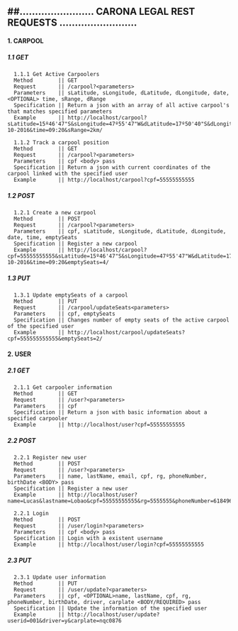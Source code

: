 ##........................ CARONA LEGAL REST REQUESTS .........................
-----



####  1. CARPOOL

#####  1.1 GET

      1.1.1 Get Active Carpoolers
      Method        || GET
      Request       || /carpool?<parameters>
      Parameters    || sLatitude, sLongitude, dLatitude, dLongitude, date, <OPTIONAL> time, sRange, dRange
      Specification || Return a json with an array of all active carpool's that matches specified parameters 
      Example       || http://localhost/carpool?sLatitude=15º46'47"S&sLongitude=47º55'47"W&dLatitude=17º50'40"S&dLongitude=48º50'40"W&date=05-10-2016&time=09:20&sRange=2km/

      1.1.2 Track a carpool position
      Method        || GET
      Request       || /carpool?<parameters>
      Parameters    || cpf <body> pass
      Specification || Return a json with current coordinates of the carpool linked with the specified user
      Example       || http://localhost/carpool?cpf=55555555555

#####  1.2 POST

      1.2.1 Create a new carpool
      Method        || POST
      Request       || /carpool?<parameters>
      Parameters    || cpf, sLatitude, sLongitude, dLatitude, dLongitude, date, time, emptySeats
      Specification || Register a new carpool
      Example       || http://localhost/carpool?cpf=55555555555&sLatitude=15º46'47"S&sLongitude=47º55'47"W&dLatitude=17º50'40"S&dLongitude=48º50'40"W&date=05-10-2016&time=09:20&emptySeats=4/
      
#####  1.3 PUT

      1.3.1 Update emptySeats of a carpool
      Method        || PUT
      Request       || /carpool/updateSeats<parameters>
      Parameters    || cpf, emptySeats
      Specification || Changes number of empty seats of the active carpool of the specified user
      Example       || http://localhost/carpool/updateSeats?cpf=555555555555&emptySeats=2/
      
####  2. USER

#####  2.1 GET

      2.1.1 Get carpooler information
      Method        || GET
      Request       || /user?<parameters>
      Parameters    || cpf
      Specification || Return a json with basic information about a specified carpooler
      Example       || http://localhost/user?cpf=55555555555
      
#####  2.2 POST

      2.2.1 Register new user
      Method        || POST
      Request       || /user?<parameters>
      Parameters    || name, lastName, email, cpf, rg, phoneNumber, birthDate <BODY> pass
      Specification || Register a new user
      Example       || http://localhost/user?name=Lucas&lastname=Lobao&cpf=55555555555&rg=5555555&phoneNumber=6184962717&birthdate=08091994 
      
      2.2.1 Login
      Method        || POST
      Request       || /user/login?<parameters>
      Parameters    || cpf <body> pass
      Specification || Login with a existent username
      Example       || http://localhost/user/login?cpf=55555555555 

#####  2.3 PUT

      2.3.1 Update user information
      Method        || PUT
      Request       || /user/update?<parameters>
      Parameters    || cpf, <OPTIONAL>name, lastName, cpf, rg, phoneNumber, birthDate, driver, carplate <BODY/REQUIRED> pass
      Specification || Update the information of the specified user
      Example       || http://localhost/user/update?userid=001&driver=y&carplate=nqc0876
